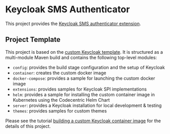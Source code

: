 Keycloak SMS Authenticator
===

This project provides the [Keycloak SMS authenticator extension](./extensions/keycloak-sms-authenticator/README.md).

Project Template
---

This project is based on the [custom Keycloak template](https://github.com/inventage/keycloak-custom). It is structured as a multi-module Maven build and contains the following top-level modules:

- `config`: provides the build stage configuration and the setup of Keycloak
- `container`: creates the custom docker image
- `docker-compose`: provides a sample for launching the custom docker image
- `extensions`: provides samples for Keycloak SPI implementations
- `helm`: provides a sample for installing the custom container image in Kubernetes using the Codecentric Helm Chart
- `server`: provides a Keycloak installation for local development & testing
- `themes`: provides samples for custom themes

Please see the tutorial [building a custom Keycloak container image](https://keycloak.ch/keycloak-tutorials/tutorial-custom-keycloak/) for the details of this project.

[Keycloak]: https://keycloak.org

